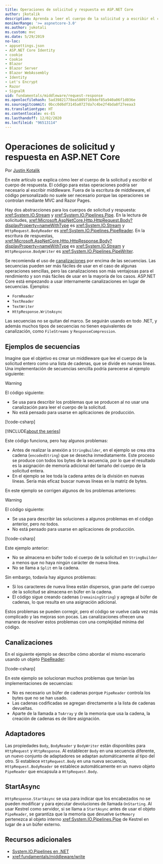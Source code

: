 ```yaml
---
title: Operaciones de solicitud y respuesta en ASP.NET Core
author: jkotalik
description: Aprenda a leer el cuerpo de la solicitud y a escribir el cuerpo de respuesta en ASP.NET Core.
monikerRange: '>= aspnetcore-3.0'
ms.author: jukotali
ms.custom: mvc
ms.date: 5/29/2019
no-loc:
- appsettings.json
- ASP.NET Core Identity
- cookie
- Cookie
- Blazor
- Blazor Server
- Blazor WebAssembly
- Identity
- Let's Encrypt
- Razor
- SignalR
uid: fundamentals/middleware/request-response
ms.openlocfilehash: 5ad39821778ea58097169def85a940a06f1d036e
ms.sourcegitcommit: 0bcc0d6df3145a0727da7c4be2f4bda8f27eeaa3
ms.translationtype: HT
ms.contentlocale: es-ES
ms.lasthandoff: 12/02/2020
ms.locfileid: "96513114"
---
```

# <a name="request-and-response-operations-in-aspnet-core"></a>Operaciones de solicitud y respuesta en ASP.NET Core

Por [Justin Kotalik](https://github.com/jkotalik)

En este artículo se explica cómo leer el cuerpo de la solicitud y escribir el cuerpo de respuesta. El código para estas operaciones podría ser necesario al escribir middleware. Fuera de la escritura de middleware, el código personalizado no suele ser necesario porque las operaciones se controlan mediante MVC and Razor Pages.

Hay dos abstracciones para los cuerpos de solicitud y respuesta: <xref:System.IO.Stream> y <xref:System.IO.Pipelines.Pipe>. En la lectura de solicitudes, <xref:Microsoft.AspNetCore.Http.HttpRequest.Body?displayProperty=nameWithType> es <xref:System.IO.Stream> y `HttpRequest.BodyReader` es <xref:System.IO.Pipelines.PipeReader>. En la escritura de respuestas, <xref:Microsoft.AspNetCore.Http.HttpResponse.Body?displayProperty=nameWithType> es <xref:System.IO.Stream> y `HttpResponse.BodyWriter` es <xref:System.IO.Pipelines.PipeWriter>.

Se recomienda el uso de [canalizaciones](/dotnet/standard/io/pipelines) por encima de las secuencias. Las secuencias pueden ser más fáciles de usar en el caso de algunas operaciones sencillas, pero las canalizaciones son más ventajosas para el rendimiento y son más fáciles de usar en la mayoría de los casos. ASP.NET Core está empezando a usar internamente canalizaciones en lugar de secuencias. Ejemplos:

* `FormReader`
* `TextReader`
* `TextWriter`
* `HttpResponse.WriteAsync`

Las secuencias no se quitan del marco. Se seguirán usando en todo .NET, y además muchos tipos de secuencias no tienen equivalentes de canalización, como `FileStreams` y `ResponseCompression`.

## <a name="stream-examples"></a>Ejemplos de secuencias

<!-- see "fundamentals\middleware\request-response\static\TestPipes.JPG for testing sample -->

Imagine que el objetivo es crear un middleware que lee el cuerpo de la solicitud entero como una lista de cadenas, que se divide en nuevas líneas. Una implementación de secuencias sencilla podría parecerse al ejemplo siguiente:

> [!WARNING]
> El código siguiente:
> * Se usa para describir los problemas que se producen al no usar una canalización para leer el cuerpo de la solicitud.
> * No está pensado para usarse en aplicaciones de producción.

[!code-csharp[](request-response/samples/3.x/RequestResponseSample/Startup.cs?name=GetListOfStringsFromStream)]

[!INCLUDE[about the series](~/includes/code-comments-loc.md)]

Este código funciona, pero hay algunos problemas:

* Antes de realizar la anexión a `StringBuilder`, en el ejemplo se crea otra cadena (`encodedString`) que se desecha inmediatamente. Este proceso se produce con todos los bytes de la secuencia, por lo que el resultado es la asignación de memoria adicional del tamaño del cuerpo de la solicitud entera.
* En el ejemplo se lee toda la cadena antes de la división en nuevas líneas. Sería más eficaz buscar nuevas líneas en la matriz de bytes.

En este ejemplo se corrigen algunos de los problemas anteriores:

> [!WARNING]
> El código siguiente:
> * Se usa para describir las soluciones a algunos problemas en el código anterior, pero no todos.
> * No está pensado para usarse en aplicaciones de producción.

[!code-csharp[](request-response/samples/3.x/RequestResponseSample/Startup.cs?name=GetListOfStringsFromStreamMoreEfficient)]

Este ejemplo anterior:

* No se almacena en búfer todo el cuerpo de la solicitud en `StringBuilder` a menos que no haya ningún carácter de nueva línea.
* No se llama a `Split` en la cadena.

Sin embargo, todavía hay algunos problemas:

* Si los caracteres de nueva línea están dispersos, gran parte del cuerpo de la solicitud se almacena en búfer en la cadena.
* El código sigue creando cadenas (`remainingString`) y agrega al búfer de cadenas, lo que resulta en una asignación adicional.

Estos problemas se pueden corregir, pero el código se vuelve cada vez más complicado y las mejoras son pocas. Las canalizaciones ofrecen una manera de resolver estos problemas con una complejidad mínima del código.

## <a name="pipelines"></a>Canalizaciones

En el siguiente ejemplo se describe cómo abordar el mismo escenario usando un objeto [PipeReader](/dotnet/standard/io/pipelines#pipe):

[!code-csharp[](request-response/samples/3.x/RequestResponseSample/Startup.cs?name=GetListOfStringFromPipe)]

En este ejemplo se solucionan muchos problemas que tenían las implementaciones de secuencias:

* No es necesario un búfer de cadenas porque `PipeReader` controla los bytes que no se han usado.
* Las cadenas codificadas se agregan directamente a la lista de cadenas devueltas.
* Aparte de la llamada a `ToArray` y de la memoria que usa la cadena, la creación de cadenas es de libre asignación.

## <a name="adapters"></a>Adaptadores

Las propiedades `Body`, `BodyReader` y `BodyWriter` están disponibles para `HttpRequest` y `HttpResponse`. Al establecer `Body` en una secuencia diferente, un nuevo conjunto de adaptadores se adaptan automáticamente al tipo del otro. Si establece `HttpRequest.Body` en una nueva secuencia, `HttpRequest.BodyReader` se establece automáticamente en un nuevo objeto `PipeReader` que encapsula a `HttpRequest.Body`.

## <a name="startasync"></a>StartAsync

`HttpResponse.StartAsync` se usa para indicar que los encabezados no se pueden modificar y para ejecutar devoluciones de llamada `OnStarting`. Al usar Kestrel como servidor, si se llama a `StartAsync` antes de usar el objeto `PipeReader`, se garantiza que la memoria que devuelve `GetMemory` pertenezca al objeto interno <xref:System.IO.Pipelines.Pipe> de Kestrel en lugar de a un búfer externo.

## <a name="additional-resources"></a>Recursos adicionales

* [System.IO.Pipelines en .NET](/dotnet/standard/io/pipelines)
* <xref:fundamentals/middleware/write>

<!-- Test with Postman or other tool. See image in static directory. -->
